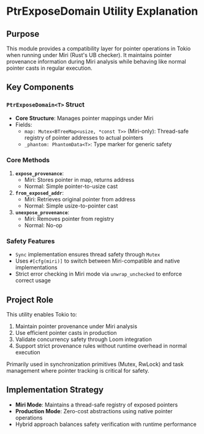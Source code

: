 # PtrExposeDomain Utility Explanation

## Purpose
This module provides a compatibility layer for pointer operations in Tokio when running under Miri (Rust's UB checker). It maintains pointer provenance information during Miri analysis while behaving like normal pointer casts in regular execution.

## Key Components

### `PtrExposeDomain<T>` Struct
- **Core Structure**: Manages pointer mappings under Miri
- Fields:
  - `map: Mutex<BTreeMap<usize, *const T>>` (Miri-only): Thread-safe registry of pointer addresses to actual pointers
  - `_phantom: PhantomData<T>`: Type marker for generic safety

### Core Methods
1. **`expose_provenance`**:
   - Miri: Stores pointer in map, returns address
   - Normal: Simple pointer-to-usize cast
2. **`from_exposed_addr`**:
   - Miri: Retrieves original pointer from address
   - Normal: Simple usize-to-pointer cast
3. **`unexpose_provenance`**:
   - Miri: Removes pointer from registry
   - Normal: No-op

### Safety Features
- `Sync` implementation ensures thread safety through `Mutex`
- Uses `#[cfg(miri)]` to switch between Miri-compatible and native implementations
- Strict error checking in Miri mode via `unwrap_unchecked` to enforce correct usage

## Project Role
This utility enables Tokio to:
1. Maintain pointer provenance under Miri analysis
2. Use efficient pointer casts in production
3. Validate concurrency safety through Loom integration
4. Support strict provenance rules without runtime overhead in normal execution

Primarily used in synchronization primitives (Mutex, RwLock) and task management where pointer tracking is critical for safety.

## Implementation Strategy
- **Miri Mode**: Maintains a thread-safe registry of exposed pointers
- **Production Mode**: Zero-cost abstractions using native pointer operations
- Hybrid approach balances safety verification with runtime performance
